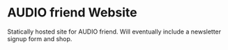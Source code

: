# AUDIO friend Website
Statically hosted site for AUDIO friend. Will eventually include a newsletter signup form and shop.